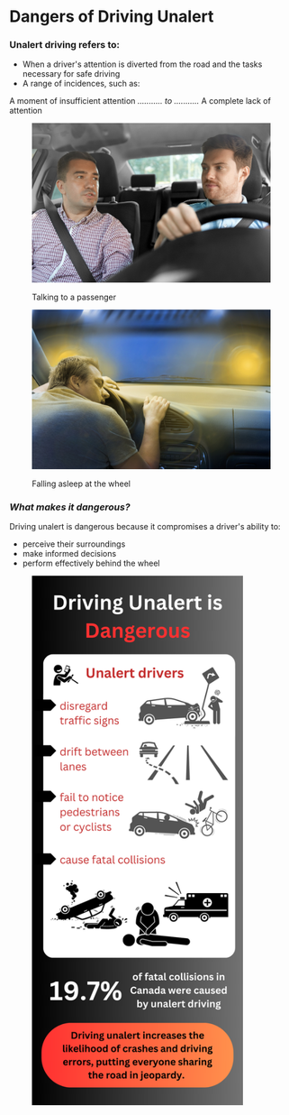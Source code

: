 # Dangers of Driving Unalert

### Unalert driving refers to:&#x20;

* When a driver's attention is diverted from the road and the tasks necessary for safe driving&#x20;
* A range of incidences, such as:

&#x20;         A moment of insufficient attention  _...........  to   ..........._ A complete lack of attention

<div>

<figure><img src="../.gitbook/assets/passgenger talking to driver - same size as drowsy driving.jpg" alt=""><figcaption><p>Talking to a passenger</p></figcaption></figure>

 

<figure><img src="../.gitbook/assets/drowsy driving.jpeg" alt=""><figcaption><p>Falling asleep at the wheel</p></figcaption></figure>

</div>

### _What makes it dangerous?_

Driving unalert is dangerous because it compromises a driver's ability to:&#x20;

* perceive their surroundings&#x20;
* make informed decisions&#x20;
* perform effectively behind the wheel&#x20;

<figure><img src="../.gitbook/assets/Around 79% of drivers admit to engaging in distracting activities while driving, with in-vehicle technologies being particularly dangerous, including phones, car consoles, and voice-activated features. (1).png" alt="" width="375"><figcaption></figcaption></figure>
